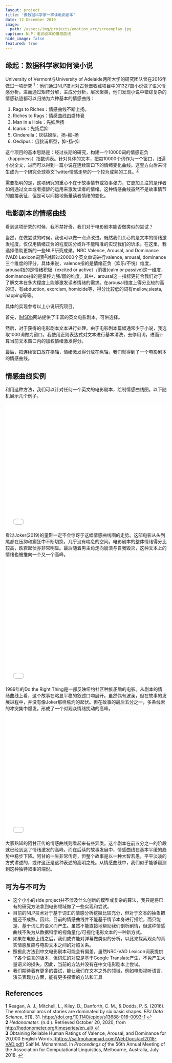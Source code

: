 ```yaml
---
layout: project
title: '像数据科学家一样读电影剧本'
date: 12 December 2019
image:  
  path: /assets/img/projects/emotion_arc/screenplay.jpg
caption: NLP：电影剧本的情感曲线
hide_image: false
featured: true
---
```


## 缘起：数据科学家如何读小说

University of Vermont与University of Adelaide两所大学的研究团队曾在2016年做过一项研究 <sup id="a1">[1](#f1)</sup>：他们通过NLP技术对古登堡收藏项目中的1327篇小说做了语义情感分析。进而通过矩阵分解，主成分分析，层次聚类，他们发现小说中错综复杂的情感轨迹都可以归纳为六种基本的情感曲线：
1. Rags to Riches：情感曲线不断上扬。
2. Riches to Rags：情感曲线由盛转衰
3. Man in a Hole：先抑后扬
4. Icarus：先扬后抑
5. Cinderella：灰姑娘型，扬-抑-扬
6. Oedipus：俄狄浦斯型，抑-扬-抑

这个项目的基本思路是：经过长期的研究，构建一个10000词的情感正负（happiness）指数词表。针对具体的文本，把每10000个词作为一个窗口，扫遍小说全文，进而可以得到一篇小说在连续窗口下的情绪变化曲线。这套方向后来衍生成为一个研究全球英文Twitter情感走势的一个较为成熟的工具。<sup id="a2">[2](#f2)</sup>

需要指明的是，这项研究的重心不在于故事情节或叙事张力，它更加关注的是作者如何通过文本或者措辞的运用来激发读者的情绪。这种情感曲线虽然不是故事情节的直接表征，但是可以间接地衡量读者情绪的变化。

## 电影剧本的情感曲线

看到这项研究的时候，我不禁好奇，我们对于电影剧本能否做类似的尝试？

当然，在做尝试的时候，我也可以做一点点改进。既然我们关心的是文本的情绪激发程度，仅仅用情绪正负的程度区分或许不能精准的实现我们的诉求。在这里，我选择借助更新的一些NLP研究成果。NRC Valence, Arousal, and Dominance (VAD) Lexicon词表<sup id="a3">[3](#f3)</sup>对超过20000个英文单词进行valence, arousal, dominance三个维度的评分。具体来说，valence指的是情绪正负（欢乐/不悦）维度，arousal指的是情绪积极（excited or active）/消极(calm or passive)这一维度，dominance指的是掌控力强/弱的维度。其中，arousal这一指标更符合我们对于了解文本在多大程度上能够激发读者情绪的需求。在arousal维度上得分比较的高的词，有abduction, exorcism, homicide等，得分比较低的词有mellow,siesta, napping等等。

具体的实现参考以上小说研究项目。

首先，[IMSDb](https://www.imsdb.com/)网站提供了丰富的英文电影剧本，可供选择。

然后，对于获得的电影剧本文本进行处理。由于电影剧本篇幅通常少于小说，我选取1000词做为窗口。我使用正则表达式对文本进行基本清洗，去停用词，进而计算当前文本窗口内的加权情绪激发得分。

最后，把连续窗口放在横轴，情绪激发得分放在纵轴，我们就得到了一个电影剧本的情感曲线。

## 情感曲线实例

利用这种方法，我们可以针对任何一个英文的电影剧本，绘制情感曲线图。以下随机展示几个例子。
<iFrame seamless frameborder="0"
  src='/assets/img/projects/emotion_arc/Joker.html'  width="100%" height="400vh" scrolling="no">
</iFrame>
<br>
看过Joker(2019)的童鞋一定不会惊讶于这幅情感曲线图的走势。这部电影从头到尾都在压抑和癫狂中不断切换，几乎没有喘息的空间。电影剧本的整体情绪得分比较高，跌宕起伏亦非常明显。最后随着男主角走向崩溃与自我毁灭，这种文本上的情绪也被推向一个又一个高峰。

<iFrame  seamless="seamless" frameborder="0"
  src='/assets/img/projects/emotion_arc/Do The Right Thing.html'  width="100%" height="400vh" scrolling="no" >
</iFrame>
<br>
1989年的Do the Right Thing是一部反映纽约社区种族矛盾的电影。从剧本的情绪曲线上看，这个故事在略显平稳的叙述口吻展开。虽然偶有波澜，但在故事的发展进程中，并没有像Joker那样焦灼的起伏。但在故事的最后五分之一，多条线索的冲突集中爆发，形成了一个对观众情绪扰动的高峰。
<iFrame seamless frameborder="0"
  src='/assets/img/projects/emotion_arc/Forrest Gump.html'  width="100%" height="400vh" scrolling="no">
</iFrame>
<br>
大家熟知的阿甘正传的情感曲线则看起来有些异类。这个剧本在前五分之一的阶段就已经到达了情绪激发的高峰。而在后续的故事发展中，情感曲线在基本平缓的趋势中稳步下降。阿甘的一生非常传奇，但整个故事是以一种大智若愚，平平淡淡的方式讲述的，或许这正是这种表述的高明之处。从情感曲线中，我们似乎能够窥测到这种独特叙事的端倪。

## 可为与不可为

- 这个小小的side project并不涉及什么创新的模型或复杂的算法，我只是将已有的研究方法拿到电影领域做了一些实现和尝试。
- 目前的NLP技术对于基于词汇的情感分析挖掘比较充分，但对于文本的抽象把握还不成熟。因此，目前的情感曲线并不能基于情节本身进行描绘，而只能是、基于词汇的语义而产生。虽然不能直接地帮助我们剖析剧情，但这种情感曲线不失为从数据科学的视角量化/可视化电影文本的一种新方式。
- 如果在电影上线之后，我们或许能对弹幕做类似的分析，以此来探索观众的真实情感反应与电影文本之间的对照关系。
- 照搬此方法到中文电影剧本可能会有偏差。虽然NRC-VAD Lexicon词表提供了各个语言的版本，但词汇的对应是基于Google Translate产生，不免产生大量语义的损失。因此，当前的方法并没有在中文电影剧本上尝试。
- 我们期待着有更多的尝试，能让我们在文本之外的领域，例如电影视听语言，演员表现力方面，能有更多探索的方法和工具

## References
<b id="f1">1</b> Reagan, A. J., Mitchell, L., Kiley, D., Danforth, C. M., & Dodds, P. S. (2016). The emotional arcs of stories are dominated by six basic shapes. *EPJ Data Science*, *5*(1), 31. https://doi.org/10.1140/epjds/s13688-016-0093-1 [↩](#a1)<br>
<b id="f2">2</b> *Hedonometer*. (n.d.). Retrieved October 20, 2020, from http://hedonometer.org/timeseries/en_all/ [↩](#a2)<br>
<b id="f3">3</b> Obtaining Reliable Human Ratings of Valence, Arousal, and Dominance for 20,000 English Words.](https://saifmohammad.com/WebDocs/acl2018-VAD.pdf) Saif M. Mohammad. In *Proceedings of* the 56th Annual Meeting of the Association for Computational Linguistics, Melbourne, Australia, July 2018. [↩](#a3)<br>


